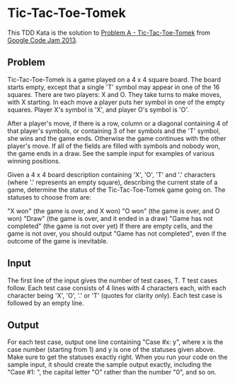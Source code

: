 # Tic-Tac-Toe-Tomek

This TDD Kata is the solution to [Problem A - Tic-Tac-Toe-Tomek](https://code.google.com/codejam/contest/2270488/dashboard)
from [Google Code Jam 2013](https://code.google.com/codejam).

## Problem

Tic-Tac-Toe-Tomek is a game played on a 4 x 4 square board. The board starts empty, except that a single 'T' symbol may appear in one of the 16 squares. There are two players: X and O. They take turns to make moves, with X starting. In each move a player puts her symbol in one of the empty squares. Player X's symbol is 'X', and player O's symbol is 'O'.

After a player's move, if there is a row, column or a diagonal containing 4 of that player's symbols, or containing 3 of her symbols and the 'T' symbol, she wins and the game ends. Otherwise the game continues with the other player's move. If all of the fields are filled with symbols and nobody won, the game ends in a draw. See the sample input for examples of various winning positions.

Given a 4 x 4 board description containing 'X', 'O', 'T' and '.' characters (where '.' represents an empty square), describing the current state of a game, determine the status of the Tic-Tac-Toe-Tomek game going on. The statuses to choose from are:

"X won" (the game is over, and X won)
"O won" (the game is over, and O won)
"Draw" (the game is over, and it ended in a draw)
"Game has not completed" (the game is not over yet)
If there are empty cells, and the game is not over, you should output "Game has not completed", even if the outcome of the game is inevitable.

## Input

The first line of the input gives the number of test cases, T. T test cases follow. Each test case consists of 4 lines with 4 characters each, with each character being 'X', 'O', '.' or 'T' (quotes for clarity only). Each test case is followed by an empty line.

## Output

For each test case, output one line containing "Case #x: y", where x is the case number (starting from 1) and y is one of the statuses given above. Make sure to get the statuses exactly right. When you run your code on the sample input, it should create the sample output exactly, including the "Case #1: ", the capital letter "O" rather than the number "0", and so on.


